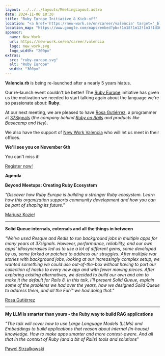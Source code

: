 ```yaml
---
layout: ../../../layouts/MeetingLayout.astro
date: 2024-11-06 18:30
title: "Ruby Europe Initiative & Kick-off"
location: "<a href='https://new-work.se/en/career/valencia' target='_blank'>New Work</a> Valencia C/ Pintor Sorolla 11, 46002 Valencia"
location_map: "https://www.google.com/maps/embed?pb=!1m18!1m12!1m3!1d3079.923452783778!2d-0.3755156492814634!3d39.4710579793855!2m3!1f0!2f0!3f0!3m2!1i1024!2i768!4f13.1!3m3!1m2!1s0xd6049140afd6c35%3A0x3a7f3c26bcb251ef!2sXING%20Networking%20Spain%20SL!5e0!3m2!1sen!2ses!4v1573154452694!5m2!1sen!2ses"
sponsor:
  name: New Work
  url: https://new-work.se/en/career/valencia
  logo: new_work.svg
  logo_width: "200px"
extras:
  src: "ruby-europe.svg"
  alt: "Ruby Europe"
  width: "300px"
---
```


**Valencia.rb** is being re-launched after a nearly 5 years hiatus.

Our re-launch event couldn't be better! The [Ruby Europe](https://rubyeurope.com) initiative has given us the motivation we needed to start talking again about the language we're so passionate about: **Ruby**.

At our next meeting, we are pleased to have [Rosa Gutiérrez](https://rosa.codes), a programmer at [37Signals](https://37signals.com) (_the company behind [Ruby on Rails](https://rubyonrails.org) and products like [Basecamp](https://basecamp.com) and [Hey](https://www.hey.com)_).

We also have the support of [New Work Valencia](https://new-work.se/en/career/valencia) who will let us meet in their offices.

**We'll see you on November 6th**

You can't miss it!

<div class="has-text-centered">
  <a href="https://www.meetup.com/vlctechhub/events/304025350/" target="_blank" class="button has-background-red">Register now!</a>
</div>

**Agenda**

**Beyond Meetups: Creating Ruby Ecosystem**

  _"Discover how Ruby Europe is building a stronger Ruby ecosystem.
  Learn how this organization supports community development
  and how you can be part of shaping its future."_

  [Mariusz Kozieł](https://x.com/KozieMariusz)

<hr>

**Solid Queue internals, externals and all the things in between**

  _"We’ve used Resque and Redis to run background jobs in multiple apps
  for many years at 37signals. However, performance, reliability,
  and our own apps’ idiosyncrasies led us to use a lot of different gems,
  some developed by us, some forked or patched to address our struggles.
  After multiple war stories with background jobs, looking at our increasingly
  complex setup, we wanted something we could use out-of-the-box without having
  to port our collection of hacks to every new app and with fewer moving pieces.
  After exploring existing alternatives, we decided to build our own and aim to
  make it the default for Rails 8. In this talk, I’ll present Solid Queue,
  explain some of the problems we had over the years, how we designed
  Solid Queue to address them, and all the Fun™ we had doing that."_

  [Rosa Gutiérrez](https://rosa.codes)

<hr>

**My LLM is smarter than yours - the Ruby way to build RAG applications**

  _"The talk will cover how to use Large Language Models (LLMs) and Embeddings
  to build applications that reason about internal (in-house) knowledge.
  How to make apps smarter and more context-aware. And all that in the context
  of Ruby (and a bit of Rails) tools and solutions_"

  [Pawel Strzalkowski](https://github.com/pstrzalk)
